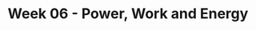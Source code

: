 ---
title: Week 06 - Power, Work and Energy
contents:
  - date: 2024-02-18
    items:
      - type: lecture
        topics:
          - Deriving the work-energy theorem
          - Set 10 Problem 03-049
          - Definitions of power, work and kinetic energy
          - Conservative forces
      - type: problem_set
        title: Set 11 - Power, Work and Energy
        description: Power, Work and Energy
        link: "https://drive.google.com/file/d/1lZ9ceDqB0Ggzkzi2-_ZvnSHJWBZiPnzw/view?usp=sharing"
  - date: 2024-02-20
    items:
      - type: lecture
        topics:
          - No Class 
--- 